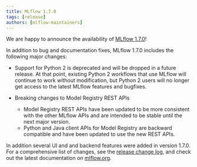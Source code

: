 ```yaml
---
title: MLflow 1.7.0
tags: [release]
authors: [mlflow-maintainers]
---
```


We are happy to announce the availability of [MLflow 1.7.0](https://github.com/mlflow/mlflow/releases/tag/v1.7.0)!

In addition to bug and documentation fixes, MLflow 1.7.0 includes the following major changes:

- Support for Python 2 is deprecated and will be dropped in a future release. At that point,
  existing Python 2 workflows that use MLflow will continue to work without modification, but
  Python 2 users will no longer get access to the latest MLflow features and bugfixes.

- Breaking changes to Model Registry REST APIs
  - Model Registry REST APIs have been updated to be more consistent with the other MLflow APIs
    and are intended to be stable until the next major version.
  - Python and Java client APIs for Model Registry are backward compatible and have been updated
    to use the new REST APIs.

In addition several UI and and backend features were added in version 1.7.0. For a comprehensive list of changes, see the [release change log](https://github.com/mlflow/mlflow/releases/tag/v1.7.0), and check out the latest documentation on [mlflow.org](https://mlflow.org/).
